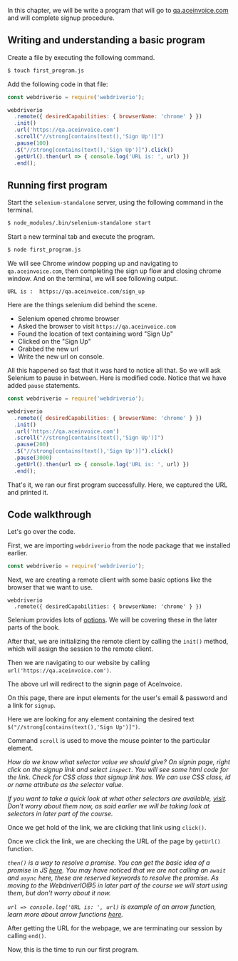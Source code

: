 In this chapter, we will be write a program that will go to [qa.aceinvoice.com](http://qa.aceinvoice.com)
and will complete signup procedure.

## Writing and understanding a basic program


Create a file by executing the following command.

```bash
$ touch first_program.js
```

Add the following code in that file:

```js
const webdriverio = require('webdriverio');

webdriverio
  .remote({ desiredCapabilities: { browserName: 'chrome' } })
  .init()
  .url('https://qa.aceinvoice.com')
  .scroll("//strong[contains(text(),'Sign Up')]")
  .pause(100)
  .$("//strong[contains(text(),'Sign Up')]").click()
  .getUrl().then(url => { console.log('URL is: ', url) })
  .end();
```

## Running  first program

Start the `selenium-standalone` server, using the following command in the terminal.

```bash
$ node_modules/.bin/selenium-standalone start
```

Start a new terminal tab and  execute the program.

```bash
$ node first_program.js
```

We will see Chrome window popping up and navigating to `qa.aceinvoice.com`, then completing the sign up flow and closing chrome window. And on the terminal, we will see following output.

```msg
URL is :  https://qa.aceinvoice.com/sign_up
```

Here are the things selenium did behind the scene.

* Selenium opened chrome browser
* Asked the browser to visit `https://qa.aceinvoice.com`
* Found the location of text containing word "Sign Up"
* Clicked on the "Sign Up"
* Grabbed the new url
* Write the new url on console.

All this happened so fast that it was hard to notice all that.
So we will ask Selenium to pause in between. Here is modified code.
Notice that we have added `pause` statements.

```js
const webdriverio = require('webdriverio');

webdriverio
  .remote({ desiredCapabilities: { browserName: 'chrome' } })
  .init()
  .url('https://qa.aceinvoice.com')
  .scroll("//strong[contains(text(),'Sign Up')]")
  .pause(200)
  .$("//strong[contains(text(),'Sign Up')]").click()
  .pause(3000)
  .getUrl().then(url => { console.log('URL is: ', url) })
  .end();
```

That's it, we ran our first program successfully. 
Here, we captured the URL and printed it.


## Code walkthrough

Let's go over the code.

First, we are importing `webdriverio` from the node package that we installed earlier.

```js
const webdriverio = require('webdriverio');
```

Next, we are creating a remote client with some basic options like the browser that we want to use.

```msg
webdriverio
  .remote({ desiredCapabilities: { browserName: 'chrome' } })
```

Selenium provides lots of [options](https://webdriver.io/docs/options.html). 
We will be covering these in the later parts of the book. 

After that, we are initializing the remote client by calling the `init()` method, which will assign the session to the remote client.

Then we are navigating to our website by calling `url('https://qa.aceinvoice.com')`.

The above url will redirect to the signin page of AceInvoice.

On this page, there are input elements for the user's email & password and a link for `signup`.

Here we are looking for any element containing the desired text `$("//strong[contains(text(),'Sign Up')]")`.

Command `scroll` is used to move the mouse pointer to the particular element.

_How do we know what selector value we should give? On signin page, right click on the signup link and select `inspect`. You will see some html code for the link. Check for CSS class that signup link has. We can use CSS class, id or name attribute as the selector value._

_If you want to take a quick look at what other selectors are available, [visit](https://webdriver.io/docs/selectors.html). Don't worry about them now, as said earlier we will be taking look at selectors in later part of the course._

Once we get hold of the link, we are clicking that link using `click()`.

Once we click the link, we are checking the URL of the page by `getUrl()` function.

_`then()` is a way to resolve a promise. You can get the basic idea of a promise in JS [here](https://javascript.info/promise-basics). You may have noticed that we are not calling an `await` and `async` here, these are reserved keywords to resolve the promise. As moving to the WebdriverIO@5 in later part of the course we will start using them, but don't worry about it now._

_`url => console.log('URL is: ', url)` is example of an arrow function, learn more about arrow functions [here](https://codeburst.io/javascript-arrow-functions-for-beginners-926947fc0cdc)._

After getting the URL for the webpage, we are terminating our session by calling `end()`.

Now, this is the time to run our first program.
